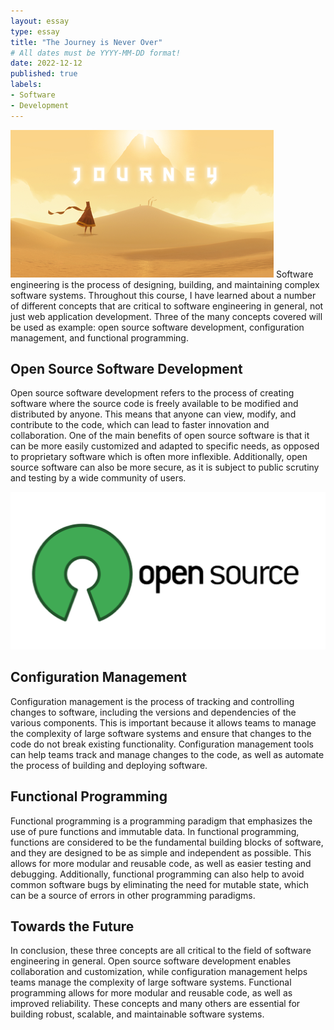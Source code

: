 ```yaml
---
layout: essay
type: essay
title: "The Journey is Never Over"
# All dates must be YYYY-MM-DD format!
date: 2022-12-12
published: true
labels:
- Software
- Development
---
```


<img src="Journey.png"> Software engineering is the process of designing, building, and maintaining complex software systems. Throughout this course, I have learned about a number of different concepts that are critical to software engineering in general, not just web application development. Three of the many concepts covered will be used as example: open source software development, configuration management, and functional programming.

## Open Source Software Development

Open source software development refers to the process of creating software where the source code is freely available to be modified and distributed by anyone. This means that anyone can view, modify, and contribute to the code, which can lead to faster innovation and collaboration. One of the main benefits of open source software is that it can be more easily customized and adapted to specific needs, as opposed to proprietary software which is often more inflexible. Additionally, open source software can also be more secure, as it is subject to public scrutiny and testing by a wide community of users.

<img width="600px" src="OpenSource.png"> 

## Configuration Management

Configuration management is the process of tracking and controlling changes to software, including the versions and dependencies of the various components. This is important because it allows teams to manage the complexity of large software systems and ensure that changes to the code do not break existing functionality. Configuration management tools can help teams track and manage changes to the code, as well as automate the process of building and deploying software.

## Functional Programming

Functional programming is a programming paradigm that emphasizes the use of pure functions and immutable data. In functional programming, functions are considered to be the fundamental building blocks of software, and they are designed to be as simple and independent as possible. This allows for more modular and reusable code, as well as easier testing and debugging. Additionally, functional programming can also help to avoid common software bugs by eliminating the need for mutable state, which can be a source of errors in other programming paradigms.

## Towards the Future

In conclusion, these three concepts are all critical to the field of software engineering in general. Open source software development enables collaboration and customization, while configuration management helps teams manage the complexity of large software systems. Functional programming allows for more modular and reusable code, as well as improved reliability. These concepts and many others are essential for building robust, scalable, and maintainable software systems.
